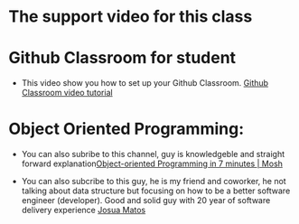 # The support video for this class

# Github Classroom for student
- This video show you how to set up your Github Classroom. [Github Classroom video tutorial ](https://youtu.be/8gbKzNlWNAk?si=gbCe_qSBindciZg0)

# Object Oriented Programming:
- You can also subribe to this channel, guy is knowledgeble and straight forward explanation[Object-oriented Programming in 7 minutes | Mosh](https://youtu.be/pTB0EiLXUC8?si=8bdXTJxAxBJrltKU)

- You can also subcribe to this guy, he is my friend and coworker, he not talking about data structure but focusing on how to be a better software engineer (developer). Good and solid guy with 20 year of software delivery experience [Josua Matos](http://www.youtube.com/@joshuamatosdev)